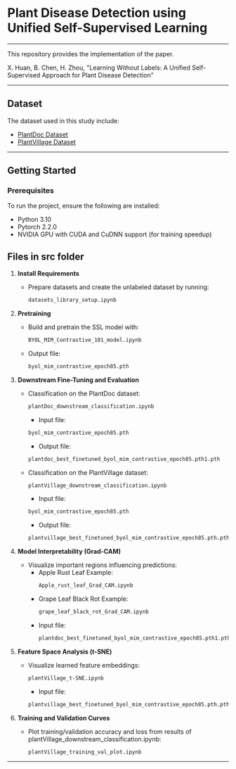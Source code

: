 # Plant Disease Detection using Unified Self-Supervised Learning
---
This repository provides the implementation of the paper.

X. Huan, B. Chen, H. Zhou, "Learning Without Labels: A Unified Self-Supervised Approach for Plant Disease Detection" 

---
## Dataset
The dataset used in this study include:
- [PlantDoc Dataset](https://github.com/pratikkayal/PlantDoc-Dataset)
- [PlantVillage Dataset](https://github.com/spMohanty/PlantVillage-Dataset)

---       
## Getting Started
### Prerequisites
To run the project, ensure the following are installed:
- Python 3.10   
- Pytorch 2.2.0
- NVIDIA GPU with CUDA and CuDNN support (for training speedup)

## Files in src folder

1. **Install Requirements**
   - Prepare datasets and create the unlabeled dataset by running:
     ```bash
     datasets_library_setup.ipynb
     ```

2. **Pretraining**
   - Build and pretrain the SSL model with:
     ```bash
     BYOL_MIM_Contrastive_101_model.ipynb
     ```
   - Output file:
     ```bash
     byol_mim_contrastive_epoch85.pth
     ```
3. **Downstream Fine-Tuning and Evaluation**
   - Classification on the PlantDoc dataset:
     ```bash
     plantDoc_downstream_classification.ipynb
     ```
     - Input file:
     ```bash
     byol_mim_contrastive_epoch85.pth
     ```
     - Output file:
     ```bash
     plantdoc_best_finetuned_byol_mim_contrastive_epoch85.pth1.pth
     ```
   - Classification on the PlantVillage dataset:
     ```bash
     plantVillage_downstream_classification.ipynb
     ```
     - Input file:
     ```bash
     byol_mim_contrastive_epoch85.pth
     ```
     - Output file:
     ```bash
     plantvillage_best_finetuned_byol_mim_contrastive_epoch85.pth.pth
     ```
4. **Model Interpretability (Grad-CAM)**
   - Visualize important regions influencing predictions:
     - Apple Rust Leaf Example:
       ```bash
       Apple_rust_leaf_Grad_CAM.ipynb
       ```
     - Grape Leaf Black Rot Example:
       ```bash
       grape_leaf_black_rot_Grad_CAM.ipynb
       ```
     - Input file:
       ```bash
       plantdoc_best_finetuned_byol_mim_contrastive_epoch85.pth1.pth
       ```

5. **Feature Space Analysis (t-SNE)**
   - Visualize learned feature embeddings:
     ```bash
     plantVillage_t-SNE.ipynb
     ```
     - Input file:
     ```bash
     plantvillage_best_finetuned_byol_mim_contrastive_epoch85.pth.pth
     ```
6. **Training and Validation Curves**
   - Plot training/validation accuracy and loss from results of plantVillage_downstream_classification.ipynb:
     ```bash
     plantVillage_training_val_plot.ipynb
     ```


---

